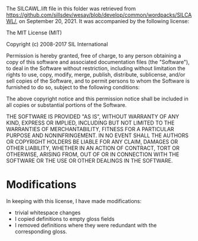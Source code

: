 The SILCAWL.lift file in this folder was retrieved from https://github.com/sillsdev/wesay/blob/develop/common/wordpacks/SILCAWL/, on September 20, 2021. It was accompanied by the following license:

The MIT License (MIT)

Copyright (c) 2008-2017 SIL International

Permission is hereby granted, free of charge, to any person obtaining a copy of this software and associated documentation files (the "Software"), to deal in the Software without restriction, including without limitation the rights to use, copy, modify, merge, publish, distribute, sublicense, and/or sell copies of the Software, and to permit persons to whom the Software is furnished to do so, subject to the following conditions:

The above copyright notice and this permission notice shall be included in all copies or substantial portions of the Software.

THE SOFTWARE IS PROVIDED "AS IS", WITHOUT WARRANTY OF ANY KIND, EXPRESS OR IMPLIED, INCLUDING BUT NOT LIMITED TO THE WARRANTIES OF MERCHANTABILITY, FITNESS FOR A PARTICULAR PURPOSE AND NONINFRINGEMENT. IN NO EVENT SHALL THE AUTHORS OR COPYRIGHT HOLDERS BE LIABLE FOR ANY CLAIM, DAMAGES OR OTHER LIABILITY, WHETHER IN AN ACTION OF CONTRACT, TORT OR OTHERWISE, ARISING FROM, OUT OF OR IN CONNECTION WITH THE SOFTWARE OR THE USE OR OTHER DEALINGS IN THE SOFTWARE.

# Modifications

In keeping with this license, I have made modifications:
- trivial whitespace changes
- I copied definitions to empty gloss fields
- I removed definitions where they were redundant with the corresponding gloss.

